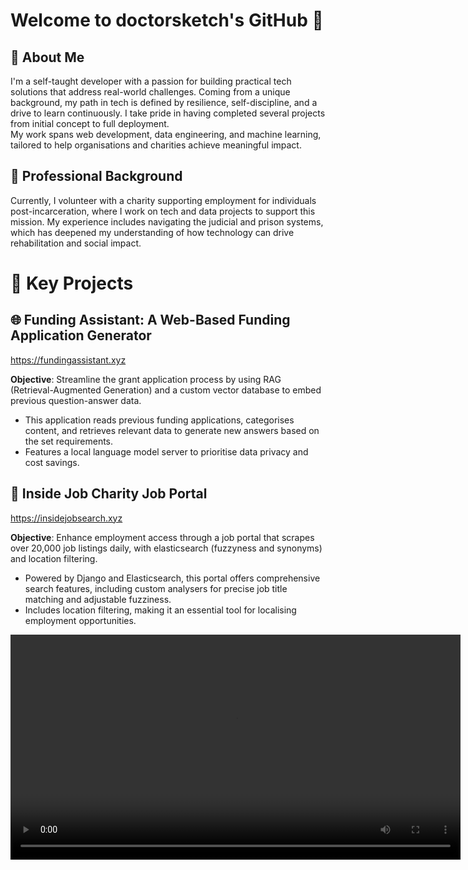 # Welcome to doctorsketch's GitHub 👋

## 👤 About Me

I'm a self-taught developer with a passion for building practical tech solutions that address real-world challenges. Coming from a unique background, my path in tech is defined by resilience, self-discipline, and a drive to learn continuously. I take pride in having completed several projects from initial concept to full deployment.  
My work spans web development, data engineering, and machine learning, tailored to help organisations and charities achieve meaningful impact.

## 💼 Professional Background

Currently, I volunteer with a charity supporting employment for individuals post-incarceration, where I work on tech and data projects to support this mission. My experience includes navigating the judicial and prison systems, which has deepened my understanding of how technology can drive rehabilitation and social impact.

# 🔧 Key Projects

## 🌐 Funding Assistant: A Web-Based Funding Application Generator
https://fundingassistant.xyz

**Objective**: Streamline the grant application process by using RAG \(Retrieval-Augmented Generation\) and a custom vector database to embed previous question-answer data.

- This application reads previous funding applications, categorises content, and retrieves relevant data to generate new answers based on the set requirements.
- Features a local language model server to prioritise data privacy and cost savings.

## 💼 Inside Job Charity Job Portal
https://insidejobsearch.xyz

**Objective**: Enhance employment access through a job portal that scrapes over 20,000 job listings daily, with elasticsearch (fuzzyness and synonyms) and location filtering.

- Powered by Django and Elasticsearch, this portal offers comprehensive search features, including custom analysers for precise job title matching and adjustable fuzziness.
- Includes location filtering, making it an essential tool for localising employment opportunities.

<video src='https://insidejobsearch.xyz/static/images/insidejobsearch-search.mp4' width=720/>

## 🧑‍⚕️ ClariScribe: A Medical Transcription & Translation Service
https://clariscribe.com

**Objective**: Facilitate accurate transcriptions and translations of medical notes, especially for multilingual healthcare contexts.

- Built on large language models, this service assists healthcare providers by handling complex medical terminology, ensuring effective communication across languages.

## 👥 SnooSnoop: A Reddit User Analyser
https://snoosnoop.com

**Objective**: Analyse Reddit user behavior to provide insights into content engagement and interactions.

- Captures user activity metrics, posting habits, and engagement trends, ideal for understanding social media dynamics and user influence.

<video src='https://snoosnoop.com/static/img/snoosnoop-profile.mp4' width=720/>

# 💡 Tech Stack & Skills

- **Languages**: Python, JavaScript
- **Frameworks**: Django, Flask
- **Databases**: PostgreSQL, Elasticsearch, Vector databases
- **Machine Learning**: Llama.cpp, OpenAI Whisper, RAG for data augmentation
- **Tools**: Vulture for code analysis, Content-Security-Policy improvements

# 🌱 What I'm Learning

I'm always refining my skills, especially in software development and data science. My current focus includes:

- Enhancing project security.
- Experimenting with new machine learning tools and LLMs for smarter, more efficient applications.
- Exploring data-focused project management.

# 👥 How I Work

I’m open to collaborating on projects aligned with my mission to make technology accessible and impactful.

# 📫 Get in Touch

Feel free to reach out.

Hope you find my projects useful!
